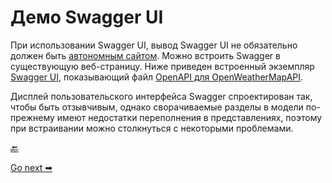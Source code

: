 # Демо Swagger UI

При использовании Swagger UI, вывод Swagger UI не обязательно должен быть [автономным сайтом](https://idratherbewriting.com/learnapidoc/assets/files/swagger/). Можно встроить Swagger в существующую веб-страницу. Ниже приведен встроенный экземпляр [Swagger UI](https://github.com/swagger-api/swagger-ui), показывающий файл [OpenAPI для OpenWeatherMapAPI](https://idratherbewriting.com/learnapidoc/docs/rest_api_specifications/openapi_openweathermap.yml).

Дисплей пользовательского интерфейса Swagger спроектирован так, чтобы быть отзывчивым, однако  сворачиваемые разделы в модели по-прежнему имеют недостатки переполнения в представлениях, поэтому при встраивании можно столкнуться с некоторыми проблемами.


[🔙](swagger-ui-tutorial.md)

[Go next ➡](swaggerhub-introduction-and-tutorial.md)
